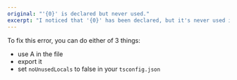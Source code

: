```yaml
---
original: "'{0}' is declared but never used."
excerpt: "I noticed that '{0}' has been declared, but it's never used in the code."
---
```


To fix this error, you can do either of 3 things:

- use A in the file
- export it
- set `noUnusedLocals` to false in your `tsconfig.json`
